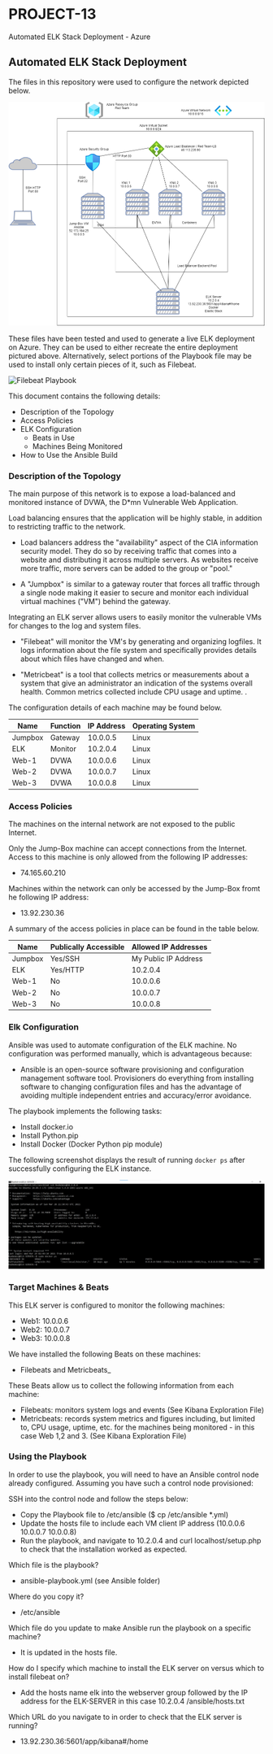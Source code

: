 # PROJECT-13
Automated ELK Stack Deployment - Azure

## Automated ELK Stack Deployment

The files in this repository were used to configure the network depicted below.

![Diagram of Azure Virtual Network](Diagrams/NetDiagram.png)

These files have been tested and used to generate a live ELK deployment on Azure. They can be used to either recreate the entire deployment pictured above. Alternatively, select portions of the Playbook file may be used to install only certain pieces of it, such as Filebeat.

  ![Filebeat Playbook](Ansible/filebeat-playbook.yml)

This document contains the following details:
- Description of the Topology
- Access Policies
- ELK Configuration
  - Beats in Use
  - Machines Being Monitored
- How to Use the Ansible Build


### Description of the Topology

The main purpose of this network is to expose a load-balanced and monitored instance of DVWA, the D*mn Vulnerable Web Application.

Load balancing ensures that the application will be highly stable, in addition to restricting traffic to the network.

- Load balancers address the "availability" aspect of the CIA information security model. They do so by receiving traffic that comes into a website and distributing  it across multiple servers. As websites receive more traffic, more servers can be added to the group or "pool."

- A "Jumpbox" is similar to a gateway router that forces all traffic through a single node making it easier to secure and monitor each individual virtual machines ("VM") behind the gateway.

Integrating an ELK server allows users to easily monitor the vulnerable VMs for changes to the log and system files.

- "Filebeat" will monitor the VM's by generating and organizing logfiles. It logs information about the file system and specifically provides details about which files have changed and when.

-  "Metricbeat" is a tool that collects metrics or measurements about a system that give an administrator an indication of the systems overall health. Common metrics collected include CPU usage and uptime. .

The configuration details of each machine may be found below.


| Name    | Function | IP Address | Operating System  |
|---------|----------|------------|-------------------|
| Jumpbox | Gateway  | 10.0.0.5   | Linux             |
| ELK     | Monitor  | 10.2.0.4   | Linux             |
| Web-1   | DVWA     | 10.0.0.6   | Linux             |
| Web-2   | DVWA     | 10.0.0.7   | Linux             |
| Web-3   | DVWA     | 10.0.0.8   | Linux             |

### Access Policies

The machines on the internal network are not exposed to the public Internet.

Only the Jump-Box machine can accept connections from the Internet. Access to this machine is only allowed from the following IP addresses:

 - 74.165.60.210

Machines within the network can only be accessed by the Jump-Box fromt he following IP address:

-  13.92.230.36

A summary of the access policies in place can be found in the table below.

| Name    | Publically Accessible | Allowed IP Addresses  |
|---------|-----------------------|-----------------------|
| Jumpbox | Yes/SSH               | My Public IP Address  |
| ELK     | Yes/HTTP              | 10.2.0.4              |
| Web-1   | No                    | 10.0.0.6              |
| Web-2   | No                    | 10.0.0.7              |
| Web-3   | No                    | 10.0.0.8              |

### Elk Configuration

Ansible was used to automate configuration of the ELK machine. No configuration was performed manually, which is advantageous because:

- Ansible is an open-source software provisioning and configuration management software tool. Provisioners do everything from installing software to changing configuration files and has the advantage of avoiding multiple independent entries and accuracy/error avoidance.

The playbook implements the following tasks:

- Install docker.io
- Install Python.pip
- Install Docker (Docker Python pip module)

The following screenshot displays the result of running `docker ps` after successfully configuring the ELK instance.

![Screenshot of "docker ps" output - Successful configuration of ELK](Linux/Screenshot.png)

### Target Machines & Beats
This ELK server is configured to monitor the following machines:

- Web1: 10.0.0.6
- Web2: 10.0.0.7
- Web3: 10.0.0.8

We have installed the following Beats on these machines:
- Filebeats and Metricbeats_

These Beats allow us to collect the following information from each machine:

- Filebeats: monitors system logs and events (See Kibana Exploration File)
- Metricbeats: records system metrics and figures including, but limited to, CPU usage, uptime, etc. for the machines being monitored - in this case Web 1,2 and 3. (See Kibana Exploration File)

### Using the Playbook
In order to use the playbook, you will need to have an Ansible control node already configured. Assuming you have such a control node provisioned:

SSH into the control node and follow the steps below:
- Copy the Playbook file to /etc/ansible ($ cp /etc/ansible *.yml)
- Update the hosts file to include each VM client IP address (10.0.0.6 10.0.0.7 10.0.0.8)
- Run the playbook, and navigate to 10.2.0.4 and curl localhost/setup.php to check that the installation worked as expected.

Which file is the playbook?

- ansible-playbook.yml (see Ansible folder)

Where do you copy it?

- /etc/ansible

Which file do you update to make Ansible run the playbook on a specific machine?

- It is updated in the hosts file.

How do I specify which machine to install the ELK server on versus which to install filebeat on?

- Add the hosts name elk into the webserver group followed by the IP address for the ELK-SERVER in this case 10.2.0.4 /ansible/hosts.txt

Which URL do you navigate to in order to check that the ELK server is running?

- 13.92.230.36:5601/app/kibana#/home

